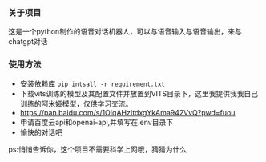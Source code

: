 ### 关于项目
这是一个python制作的语音对话机器人，可以与语音输入与语音输出，来与chatgpt对话

### 使用方法
* 安装依赖库 `pip intsall -r requirement.txt`
* 下载vits训练的模型及其配置文件并放置到VITS目录下，这里我提供我我自己训练的阿米娅模型，仅供学习交流。
* https://pan.baidu.com/s/1OIqAHzItdxgYkAma942VvQ?pwd=fuou
* 申请百度云api和openai-api,并填写在.env目录下
* 愉快的对话吧

ps:悄悄告诉你，这个项目不需要科学上网哦，猜猜为什么